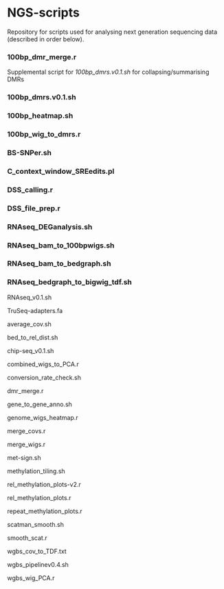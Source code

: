 # NGS-scripts
Repository for scripts used for analysing next generation sequencing data (described in order below). 

### 100bp_dmr_merge.r
Supplemental script for *100bp_dmrs.v0.1.sh* for collapsing/summarising DMRs

### 100bp_dmrs.v0.1.sh

### 100bp_heatmap.sh	

### 100bp_wig_to_dmrs.r

### BS-SNPer.sh		

### C_context_window_SREedits.pl	

### DSS_calling.r	

### DSS_file_prep.r	

### RNAseq_DEGanalysis.sh

### RNAseq_bam_to_100bpwigs.sh

### RNAseq_bam_to_bedgraph.sh	

### RNAseq_bedgraph_to_bigwig_tdf.sh

RNAseq_v0.1.sh

TruSeq-adapters.fa

average_cov.sh

bed_to_rel_dist.sh

chip-seq_v0.1.sh

combined_wigs_to_PCA.r

conversion_rate_check.sh

dmr_merge.r

gene_to_gene_anno.sh

genome_wigs_heatmap.r

merge_covs.r

merge_wigs.r

met-sign.sh

methylation_tiling.sh

rel_methylation_plots-v2.r

rel_methylation_plots.r

repeat_methylation_plots.r

scatman_smooth.sh

smooth_scat.r

wgbs_cov_to_TDF.txt

wgbs_pipelinev0.4.sh

wgbs_wig_PCA.r
